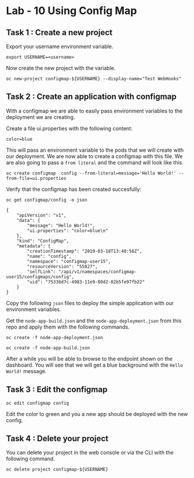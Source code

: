 # Lab - 10 Using Config Map

## Task 1 : Create a new project

Export your username environment variable.

```
export USERNAME=<username>
```

Now create the new project with the variable.

```
oc new-project configmap-${USERNAME} --display-name="Test WebHooks"
```

## Task 2 : Create an application with configmap

With a configmap we are able to easily pass environment variables to the deployment
we are creating.

Create a file ui.properties with the following content:

```
color=blue
```

This will pass an environment variable to the pods that we will create with our
deployment. We are now able to create a configmap with this file. We are also
going to pass a `from literal` and the command will look like this.

```
oc create configmap  config --from-literal=message='Hello World!' --from-file=ui.properties
```

Verify that the configmap has been created succesfully:

```
oc get configmap/config -o json

{
    "apiVersion": "v1",
    "data": {
        "message": "Hello World!",
        "ui.properties": "color=blue\n"
    },
    "kind": "ConfigMap",
    "metadata": {
        "creationTimestamp": "2019-03-18T13:40:56Z",
        "name": "config",
        "namespace": "configmap-user15",
        "resourceVersion": "55827",
        "selfLink": "/api/v1/namespaces/configmap-user15/configmaps/config",
        "uid": "75336d7c-4983-11e9-80d2-02b5fe97fb22"
    }
}
```

Copy the following `json` files to deploy the simple application with our
environment variables.

Get the `node-app-build.json` and the `node-app-deployment.json` from this repo
and apply them with the following commands.

```
oc create -f node-app-deployment.json

oc create -f node-app-build.json
```

After a while you will be able to browse to the endpoint shown on the dashboard.
You will see that we will get a blue background with the `Hello World!` message.

## Task 3 : Edit the configmap

```
oc edit configmap config
```

Edit the color to green and you a new app should be deployed with the new config.

## Task 4 : Delete your project

You can delete your project in the web console or via the CLI with the following
command.

```
oc delete project configmap-${USERNAME}
```
